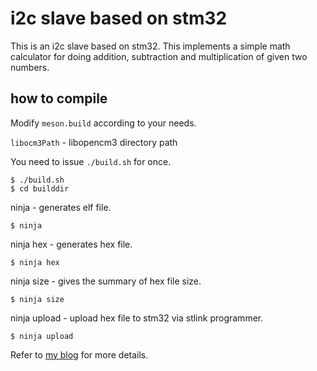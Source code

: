 # i2c slave based on stm32
This is an i2c slave based on stm32. This implements a simple math calculator
for doing addition, subtraction and multiplication of given two numbers.

## how to compile

Modify `meson.build` according to your needs.

`libocm3Path` - libopencm3 directory path

You need to issue `./build.sh` for once.
 ```shell
$ ./build.sh
$ cd builddir
```
ninja - generates elf file.
```shell
$ ninja
```

ninja hex - generates hex file.
```shell
$ ninja hex
```
ninja size - gives the summary of hex file size.
```shell
$ ninja size
```
ninja upload - upload hex file to stm32 via stlink programmer.
```shell
$ ninja upload
```

Refer to [my blog](http://amitesh-singh.github.io/stm32/2018/01/07/making-i2c-slave-using-stm32f103.html) for more details.
